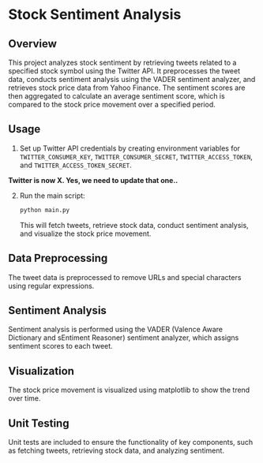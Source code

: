 
# Stock Sentiment Analysis

## Overview
This project analyzes stock sentiment by retrieving tweets related to a specified stock symbol using the Twitter API. 
It preprocesses the tweet data, conducts sentiment analysis using the VADER sentiment analyzer, and retrieves stock price data from Yahoo Finance. 
The sentiment scores are then aggregated to calculate an average sentiment score, which is compared to the stock price movement over a specified period.


## Usage
1. Set up Twitter API credentials by creating environment variables for `TWITTER_CONSUMER_KEY`, `TWITTER_CONSUMER_SECRET`, `TWITTER_ACCESS_TOKEN`, and `TWITTER_ACCESS_TOKEN_SECRET`.

**Twitter is now X. Yes, we need to update that one..**

2. Run the main script:
   ```sh
   python main.py
   ```
   This will fetch tweets, retrieve stock data, conduct sentiment analysis, and visualize the stock price movement.

## Data Preprocessing
The tweet data is preprocessed to remove URLs and special characters using regular expressions.

## Sentiment Analysis
Sentiment analysis is performed using the VADER (Valence Aware Dictionary and sEntiment Reasoner) sentiment analyzer, which assigns sentiment scores to each tweet.

## Visualization
The stock price movement is visualized using matplotlib to show the trend over time.

## Unit Testing
Unit tests are included to ensure the functionality of key components, such as fetching tweets, retrieving stock data, and analyzing sentiment.
